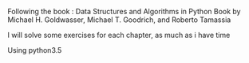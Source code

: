 Following the book : Data Structures and Algorithms in Python
Book by Michael H. Goldwasser, Michael T. Goodrich, and Roberto Tamassia

I will solve some exercises for each chapter, as much as i have time

Using python3.5
